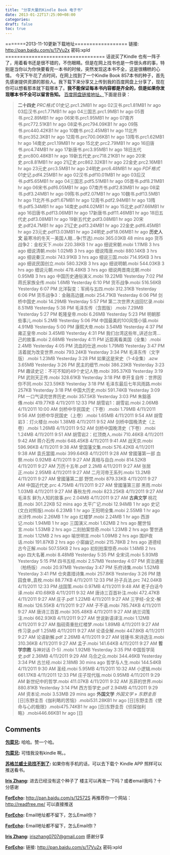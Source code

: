 ```yaml
---
title: "分享大量的Kindle Book 电子书"
date: 2013-01-22T17:25:00+08:00
categories: 
draft: false
toc: true
---
```


=======2013-11-10更新下载地址================== 链接: http://pan.baidu.com/s/17Vu2x 密码:xpld ================================== 话说买了Kindle 也有一阵子了，用着看书还是很不错的，不伤眼睛。但是在网上找书也是一件很头疼的事，特别是当你以为你快要看完一本书的时候，突然发现这本书不全，这是很糟糕的心情。 今天下午花了点时间，在网上找到了一个Kindle Book 857本书的种子，首先先感谢提供资源的那些人。我下载下来分享又上传到我的百度网盘上分享了，现在你可以想看那本就下载哪本了。**我不能保证每本书内容都是齐全的，但是如果你发现哪本书不全可以留言告知。** [百度网盘链接地址。](http://pan.baidu.com/share/link?shareid=200617&uk=2684558169)下面是目录： 

> **二十四史** _PRC格式_ 01史记.prc1.2MB1 hr ago 02汉书.prc1.81MB1 hr ago 03后汉书.prc1.77MB1 hr ago 04三国志.prc1.9MB1 hr ago 05晋书.prc2.89MB1 hr ago 06宋书.prc1.95MB1 hr ago 07南齐书.prc772.51KB1 hr ago 08梁书.prc794.09KB1 hr ago 09陈书.prc440.42KB1 hr ago 10魏书.prc2.45MB1 hr ago 11北齐书.prc352.3KB1 hr ago 12周书.prc700.06KB1 hr ago 13隋书.prc1.62MB1 hr ago 14南史.prc1.19MB1 hr ago 15北史.prc2.79MB1 hr ago 16旧唐书.prc4.74MB1 hr ago 17新唐书.prc3.95MB1 hr ago 18旧五代史.prc800.48KB1 hr ago 19新五代史.prc718.21KB1 hr ago 20宋史.prc8.81MB1 hr ago 21辽史.prc862.32KB1 hr ago 22金史.prc2.16MB1 hr ago 23元史.prc3.5MB1 hr ago 24明史.prc6.48MB1 hr ago _PDF格式_ 01史记.pdf4.25MB1 hr ago 02汉书.pdf10.01MB1 hr ago 03后汉书.pdf5.65MB1 hr ago 04三国志.pdf5.51MB1 hr ago 05晋书.pdf8.21MB1 hr ago 06宋书.pdf6.05MB1 hr ago 07南齐书.pdf2.83MB1 hr ago 08梁书.pdf3.24MB1 hr ago 09陈书.pdf2.07MB1 hr ago 10魏书.pdf13.5MB1 hr ago 11北齐书.pdf1.67MB1 hr ago 12周书.pdf2.94MB1 hr ago 13隋书.pdf5.34MB1 hr ago 14南史.pdf4.02MB1 hr ago 15北史.pdf7.66MB1 hr ago 16旧唐书.pdf13.06MB1 hr ago 17新唐书.pdf11.46MB1 hr ago 18旧五代史.pdf3.08MB1 hr ago 19新五代史.pdf3.08MB1 hr ago 20宋史.pdf24.7MB1 hr ago 21辽史.pdf3.24MB1 hr ago 22金史.pdf6.45MB1 hr ago 23元史.pdf13.03MB1 hr ago 24明史.pdf18.06MB1 hr ago  **历史人文** 最寒冷的冬天－美国人眼…争(节选).mobi 365.03KB 48 mins ago 货币战争2：金权天下.mobi 220.38KB 1 hr ago 细说宋朝.mobi 1.11MB 3 hrs ago 细说清朝.mobi 1.02MB 3 hrs ago 细说隋唐.mobi 880.14KB 3 hrs ago 细说秦汉.mobi 743.91KB 3 hrs ago 细说三国.mobi 714.95KB 3 hrs ago 细说民国创立.mobi 580.32KB 3 hrs ago 细说明朝.mobi 544.03KB 3 hrs ago 细说元朝.mobi 478.48KB 3 hrs ago 细说两晋南北朝.mobi 0.95MB 3 hrs ago 中国历史通俗演义.mobi 19.22MB Yesterday 7:02 PM 蒋氏家族全传.mobi 1.6MB Yesterday 6:10 PM 货币战争.mobi 516.56KB Yesterday 6:07 PM 北洋裂变：军阀与五四.mobi 312.31KB Yesterday 6:06 PM 货币战争3：金融高边疆.mobi 254.71KB Yesterday 6:06 PM 剑桥中国史.mobi 14.29MB Yesterday 5:57 PM 第二次世界大战回忆录.mobi 8.51MB Yesterday 5:38 PM 毛泽东传（含图版）.mobi 7.29MB Yesterday 5:27 PM 乾隆皇帝.mobi 6.26MB Yesterday 5:23 PM 明朝那些事儿.mobi 5.2MB Yesterday 5:06 PM 中国最美的100风情小镇.mobi 4.91MB Yesterday 5:00 PM 康熙大帝.mobi 3.54MB Yesterday 4:37 PM 雍正皇帝.mobi 3.45MB Yesterday 4:31 PM 我们台湾这些年_讲述台湾…己的故事.mobi 2.68MB Yesterday 4:11 PM 近距离看美国（全集）.mobi 2.4MB Yesterday 4:05 PM 流血的仕途.mobi 1.79MB Yesterday 3:47 PM 活着就为改变世界.mobi 793.24KB Yesterday 3:34 PM 毛泽东传（文字版）.mobi 1.23MB Yesterday 3:28 PM 如果这是宋史（1-4全集）.azw 3.65MB Yesterday 3:26 PM 民主的细节.mobi 386.23KB Yesterday 3:23 PM 趣读史记：不可不知的49个史记人物.mobi 395.37KB Yesterday 3:19 PM 武则天正传.mobi 328.61KB Yesterday 3:18 PM 李开复自传：世界因你不同.mobi 323.59KB Yesterday 3:18 PM 毛泽东最后七年风雨路.mobi 257KB Yesterday 3:18 PM 中国大历史.mobi 591.74KB Yesterday 3:09 PM 一口气读完世界历史.mobi 357.5KB Yesterday 3:03 PM 朱鎔基傳.mobi 419.77KB 4/11/2011 12:33 PM 胡雪岩1：胡雪岩.mobi 2.06MB 4/11/2011 10:00 AM 剑桥中华民国史（下卷）.mobi 1.79MB 4/11/2011 9:56 AM 剑桥中华民国史（上卷）.mobi 1.65MB 4/11/2011 9:54 AM 胡雪岩3：灯火楼台.mobi 1.38MB 4/11/2011 9:52 AM 剑桥中国晚清史（上卷）.mobi 1.26MB 4/11/2011 9:52 AM 剑桥中国晚清史（下卷）.mobi 1.24MB 4/11/2011 9:51 AM 胡雪岩2：红顶商人.mobi 710.46KB 4/11/2011 9:42 AM 蒋介石传.mobi 648.45KB 4/11/2011 9:41 AM 战天京.mobi 596.96KB 4/11/2011 9:38 AM 曾国藩文集.mobi 576.42KB 4/11/2011 9:38 AM 袁氏當國.mobi 399.64KB 4/11/2011 9:28 AM 曾國藩第一部 血祭.mobi 0.92MB 4/11/2011 9:27 AM 真相与自白.mobi 814.52KB 4/11/2011 9:27 AM 万历十五年.pdf 2.2MB 4/11/2011 9:27 AM 张居正.mobi 2.95MB 4/11/2011 9:27 AM 二月河帝王系列.mobi 13.2MB 4/11/2011 9:27 AM 曾國藩第二部 野焚.mobi 879.33KB 4/11/2011 9:27 AM 中国近代史.prc 4.75MB 4/11/2011 9:27 AM 曾國藩第三部 黑雨.mobi 1.03MB 4/11/2011 9:27 AM 春秋左传.mobi 823.25KB 4/11/2011 9:27 AM 毛泽东 鲜为人知的故事.prc 2.04MB 4/11/2011 9:27 AM **古典文学** 桃花扇.mobi 301.22KB 52 mins ago 太平广记.mobi 12.94MB 1 hr ago 史记(文白对照版).mobi 6.23MB 1 hr ago 王阳明全集.mobi 2.55MB 1 hr ago 水浒传.mobi 2.26MB 1 hr ago 红楼梦.mobi 2.24MB 1 hr ago 西游记.mobi 1.94MB 1 hr ago 三国演义.mobi 1.62MB 2 hrs ago 醒世恒言.mobi 1.53MB 2 hrs ago 二刻拍案惊奇.mobi 1.23MB 2 hrs ago 警世通言.mobi 1.12MB 2 hrs ago 喻世明言.mobi 1.09MB 2 hrs ago 围炉夜话.mobi 191.87KB 2 hrs ago 小窗幽记.mobi 215.78KB 2 hrs ago 道德经古今正解.mobi 507.55KB 2 hrs ago 初刻拍案惊奇.mobi 1.14MB 2 hrs ago 四大名著.mobi 8.48MB Yesterday 5:35 PM 全宋词.mobi 5.93MB Yesterday 5:15 PM 四书五经.mobi 2.57MB Yesterday 4:07 PM 资治通鉴（柏杨版）.mobi 20.97MB Yesterday 3:47 PM 乐府诗集.mobi 1.52MB Yesterday 3:41 PM 仓央嘉措诗集.mobi 257.8KB Yesterday 3:26 PM 随园食单_袁枚.mobi 88.77KB 4/11/2011 12:33 PM 孙子兵法.prc 742.04KB 4/11/2011 12:33 PM 战国策.mobi 0.97MB 4/11/2011 9:48 AM 老子白话今译.mobi 410.68KB 4/11/2011 9:32 AM 唐诗三百首补注.mobi 472.47KB 4/11/2011 9:27 AM 庄子.pdf 1.22MB 4/11/2011 9:27 AM 三字经-全文-解释.mobi 126.55KB 4/11/2011 9:27 AM 子不语.mobi 785.74KB 4/11/2011 9:27 AM 唐诗三百首.mobi 305.48KB 4/11/2011 9:27 AM 纳兰词笺注.mobi 662.93KB 4/11/2011 9:27 AM 世说新语译注.mobi 1.12MB 4/11/2011 9:27 AM 脂砚斋重批红楼梦.mobi 1.89MB 4/11/2011 9:27 AM 传习录.pdf 1.25MB 4/11/2011 9:27 AM 论语全解.mobi 447.8KB 4/11/2011 9:27 AM 论语新解.pdf 2.26MB 4/11/2011 9:27 AM 钱锺书.宋诗选注.mobi 310.36KB 4/11/2011 9:27 AM 孟子.mobi 141.64KB 4/11/2011 9:27 AM **哲学宗教** 与神对话 (1-5) .mobi 1.92MB Yesterday 3:35 PM 中国哲学简史.pdf 2.36MB 4/11/2011 9:29 AM 乌合之众.mobi 344.46KB Yesterday 3:34 PM 古兰经.mobi 2.18MB 30 mins ago 哲学与人生.mobi 144.54KB 4/11/2011 9:30 AM 圣经.mobi 5.95MB 4/11/2011 10:32 AM 小逻辑.mobi 661.17KB 4/11/2011 12:33 PM 庄子现代版.mobi 0.95MB 4/11/2011 9:29 AM 新世纪中的哲学.mobi 411.07KB 4/11/2011 9:32 AM 苏菲的世界.mobi 880.81KB Yesterday 3:14 PM 西方哲学史.pdf 2.94MB 4/11/2011 9:29 AM 资本论.mobi 3.53MB 29 mins ago **外国文学** _外国文学 » 东野圭吾_ [日]东野圭吾《伽利略的苦恼》.mobi531.28KB1 hr ago [日]东野圭吾《使命与心的极限》.mobi475.74KB1 hr ago [日]东野圭吾《侦探伽利略》.mobi446.66KB1 hr ago [日

## Comments

**[包菜兄](#138 "2013-03-22 12:51:08"):** 哈哈。赞一个哈。

**[包菜兄](#139 "2013-03-22 12:51:40"):** 可惜我没有kindle 啊。。

**[苏格兰威士忌找不到了](#140 "2013-03-22 20:52:50"):** 如果你有手机的话，可以去下载个 Kindle APP 照样可以推送看书。

**[Iris Zhang](#185 "2013-11-08 16:16:00"):** 进去已经没有这个种子了 楼主可以再发一下吗？或者email我吗？十分感谢

**[ForEcho](#186 "2013-11-08 20:01:00"):** http://pan.baidu.com/s/12572S 再推荐你一个网站：http://readfree.me/ 可以直接推送

**[ForEcho](#187 "2013-11-08 20:01:00"):** Email地址都不留下，怎么Email你？

**[ForEcho](#188 "2013-11-08 21:15:00"):** Email地址都不留下，怎么Email你？

**[Iris Zhang](#189 "2013-11-10 13:40:00"):** iriszhang0707@gmail.com 感谢分享

**[ForEcho](#190 "2013-11-10 13:57:00"):** 链接: http://pan.baidu.com/s/17Vu2x 密码:xpld


